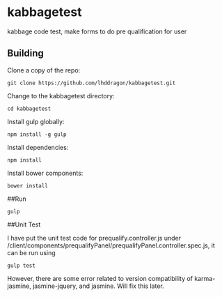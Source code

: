 # kabbagetest
kabbage code test, make forms to do pre qualification for user 



## Building

Clone a copy of the repo:

```
git clone https://github.com/lhddragon/kabbagetest.git
```

Change to the kabbagetest directory:

```
cd kabbagetest
```

Install gulp globally:

```
npm install -g gulp
```

Install dependencies:

```
npm install
```

Install bower components:

```
bower install
```

##Run 

```
gulp
```

##Unit Test

I have put the unit test code for prequalify.controller.js under /client/components/prequalifyPanel/prequalifyPanel.controller.spec.js, it can be run using

```
gulp test
```
However, there are some error related to version compatibility of karma-jasmine, jasmine-jquery, and jasmine. Will fix this later.
